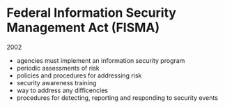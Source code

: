 # Federal Information Security Management Act (FISMA)
2002


- agencies must implement an information security program
- periodic assessments of risk
- policies and procedures for addressing risk
- security awareness training
- way to address any difficencies
- procedures for detecting, reporting and responding to security events
